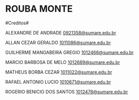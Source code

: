 ﻿ROUBA MONTE
===========

#Creditos#

ALEXANDRE DE ANDRADE			<0921358@sumare.edu.br>

ALLAN CEZAR GERALDO 			<1011086@sumare.edu.br>

GUILHERME MANGABEIRA GREGIO 	<1012466@sumare.edu.br>

MARCIO BARBOSA DE MELO 			<1012689@sumare.edu.br>

MATHEUS BORBA CEZAR 			<1011022@sumare.edu.br>

RAFAEL ANTONIO LUCIO 			<1010671@sumare.edu.br>

ROGERIO BENICIO DOS SANTOS		<1012478@sumare.edu.br>
